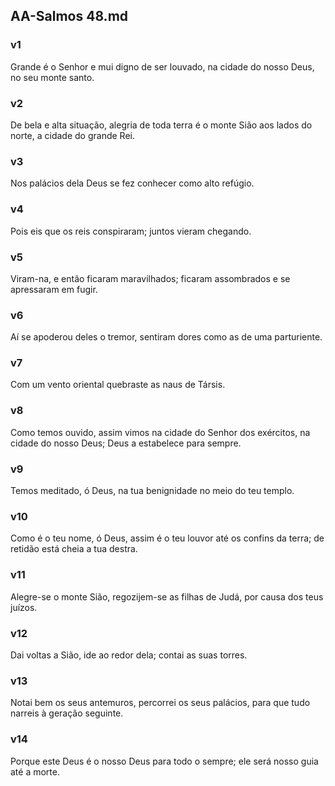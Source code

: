 ## AA-Salmos 48.md
### v1
 Grande é o Senhor e mui digno de ser louvado, na cidade do nosso Deus, no seu monte santo.
### v2
 De bela e alta situação, alegria de toda terra é o monte Sião aos lados do norte, a cidade do grande Rei.
### v3
 Nos palácios dela Deus se fez conhecer como alto refúgio.
### v4
 Pois eis que os reis conspiraram; juntos vieram chegando.
### v5
 Viram-na, e então ficaram maravilhados; ficaram assombrados e se apressaram em fugir.
### v6
 Aí se apoderou deles o tremor, sentiram dores como as de uma parturiente.
### v7
 Com um vento oriental quebraste as naus de Társis.
### v8
 Como temos ouvido, assim vimos na cidade do Senhor dos exércitos, na cidade do nosso Deus; Deus a estabelece para sempre.
### v9
 Temos meditado, ó Deus, na tua benignidade no meio do teu templo.
### v10
 Como é o teu nome, ó Deus, assim é o teu louvor até os confins da terra; de retidão está cheia a tua destra.
### v11
 Alegre-se o monte Sião, regozijem-se as filhas de Judá, por causa dos teus juízos.
### v12
 Dai voltas a Sião, ide ao redor dela; contai as suas torres.
### v13
 Notai bem os seus antemuros, percorrei os seus palácios, para que tudo narreis à geração seguinte.
### v14
 Porque este Deus é o nosso Deus para todo o sempre; ele será nosso guia até a morte.
